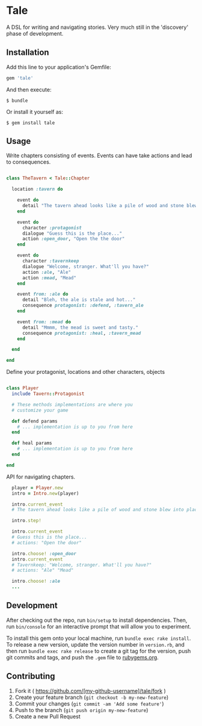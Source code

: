 # Tale

A DSL for writing and navigating stories. Very much still in the 'discovery' phase of development.

## Installation

Add this line to your application's Gemfile:

```ruby
gem 'tale'
```

And then execute:

    $ bundle

Or install it yourself as:

    $ gem install tale

## Usage

Write chapters consisting of events. Events can have take actions and lead to consequences.

```ruby

class TheTavern < Tale::Chapter

  location :tavern do

    event do
      detail "The tavern ahead looks like a pile of wood and stone blew into place in the last storm."
    end

    event do
      character :protagonist
      dialogue "Guess this is the place..."
      action :open_door, "Open the the door"
    end

    event do
      character :tavernkeep
      dialogue "Welcome, stranger. What'll you have?"
      action :ale, "Ale"
      action :mead, "Mead"
    end

    event from: :ale do
      detail "Bleh, the ale is stale and hot..."
      consequence protagonist: :defend, :tavern_ale
    end

    event from: :mead do
      detail "Mmmm, the mead is sweet and tasty."
      consequence protagonist: :heal, :tavern_mead
    end

  end

end
```

Define your protagonist, locations and other characters, objects

```ruby

class Player
  include Tavern::Protagonist

  # These methods implementations are where you
  # customize your game

  def defend params
    # ... implementation is up to you from here
  end

  def heal params
    # ... implementation is up to you from here
  end

end

```

API for navigating chapters.

```ruby
  player = Player.new
  intro = Intro.new(player)

  intro.current_event
  # The tavern ahead looks like a pile of wood and stone blew into place in the last storm.

  intro.step!

  intro.current_event
  # Guess this is the place...
  # actions: "Open the door"

  intro.choose! :open_door
  intro.current_event
  # Tavernkeep: "Welcome, stranger. What'll you have?"
  # actions: "Ale" "Mead"

  intro.choose! :ale
  ...

```



## Development

After checking out the repo, run `bin/setup` to install dependencies. Then, run `bin/console` for an interactive prompt that will allow you to experiment.

To install this gem onto your local machine, run `bundle exec rake install`. To release a new version, update the version number in `version.rb`, and then run `bundle exec rake release` to create a git tag for the version, push git commits and tags, and push the `.gem` file to [rubygems.org](https://rubygems.org).

## Contributing

1. Fork it ( https://github.com/[my-github-username]/tale/fork )
2. Create your feature branch (`git checkout -b my-new-feature`)
3. Commit your changes (`git commit -am 'Add some feature'`)
4. Push to the branch (`git push origin my-new-feature`)
5. Create a new Pull Request
